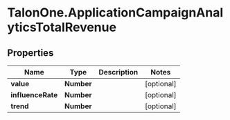 # TalonOne.ApplicationCampaignAnalyticsTotalRevenue

## Properties

Name | Type | Description | Notes
------------ | ------------- | ------------- | -------------
**value** | **Number** |  | [optional] 
**influenceRate** | **Number** |  | [optional] 
**trend** | **Number** |  | [optional] 


